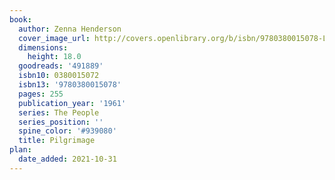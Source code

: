 ```yaml
---
book:
  author: Zenna Henderson
  cover_image_url: http://covers.openlibrary.org/b/isbn/9780380015078-L.jpg
  dimensions:
    height: 18.0
  goodreads: '491889'
  isbn10: 0380015072
  isbn13: '9780380015078'
  pages: 255
  publication_year: '1961'
  series: The People
  series_position: ''
  spine_color: '#939080'
  title: Pilgrimage
plan:
  date_added: 2021-10-31
---
```

